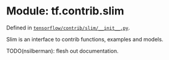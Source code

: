 <div itemscope itemtype="http://developers.google.com/ReferenceObject">
<meta itemprop="name" content="tf.contrib.slim" />
</div>

# Module: tf.contrib.slim



Defined in [`tensorflow/contrib/slim/__init__.py`](https://www.tensorflow.org/code/tensorflow/contrib/slim/__init__.py).

Slim is an interface to contrib functions, examples and models.

TODO(nsilberman): flesh out documentation.

